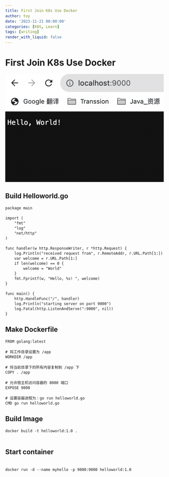 ```yaml
---
title: First Join K8s Use Docker 
author: toy
date: '2023-11-21 00:00:00'
categories: [K8S, Learn]
tags: [writing]
render_with_liquid: false
---
```


# First Join K8s Use Docker

![20231121k8s1.png](20231121k8s1.png)



## Build Helloworld.go

```
package main

import (
    "fmt"
    "log"
    "net/http"
)

func handler(w http.ResponseWriter, r *http.Request) {
    log.Println("received request from", r.RemoteAddr, r.URL.Path[1:])
    var welcome = r.URL.Path[1:]
    if len(welcome) == 0 {
        welcome = "World"
    }
    fmt.Fprintf(w, "Hello, %s! ", welcome)
}

func main() {
    http.HandleFunc("/", handler)
    log.Println("starting server on port 9000")
    log.Fatal(http.ListenAndServe(":9000", nil))
}

```


## Make Dockerfile

```
FROM golang:latest

# 将工作目录设置为 /app
WORKDIR /app

# 将当前目录下的所有内容复制到 /app 下
COPY . /app

# 允许宿主机访问容器的 8000 端口
EXPOSE 9000

# 设置容器进程为：go run helloworld.go
CMD go run helloworld.go

```


## Build Image


```dockerfile
docker build -t helloworld:1.0 .
    
```


## Start container

```dockerfile

docker run -d --name myhello -p 9000:9000 helloworld:1.0

```


